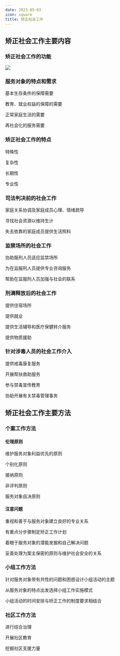 ```yaml
---
date: 2023-05-03
icon: square
title: 矫正社会工作
---
```


## 矫正社会工作主要内容

### 矫正社会工作的功能<Badge text="必考" type="warning" />

![](https://file.iglooblog.top/social/矫正社会工作的功能.png)

### 服务对象的特点和需求<Badge text="必考" type="warning" />

基本生存条件的保障需要

教育、就业权益的保障的需要

正常家庭生活的需要

再社会化的服务需要

### 矫正社会工作的特点<Badge text="了解" type="tip" />

特殊性

复杂性

长期性

专业性

### 司法判决前的社会工作<Badge text="必考" type="warning" />

家庭关系协调及家庭成员心理、情绪疏导

寻找社会资源以维持生计

失去依靠的家庭成员提供生活照料

### 监禁场所的社会工作<Badge text="了解" type="tip" />

协助服刑人员适应监禁场所

为在监服刑人员提供专业咨询服务

帮助在监服刑人员加强与社会的联系

### 刑满释放后的社会工作<Badge text="了解" type="tip" />

提供住宿场所

提供就业

提供生活辅导和医疗保健转介服务

提供物质援助

### 针对涉毒人员的社会工作介入<Badge text="必考" type="warning" />

提供戒毒康复服务

开展帮扶救助服务

参与禁毒宣传教育

协助开展有关禁毒管理事务

## 矫正社会工作主要方法

### 个案工作方法<Badge text="必考" type="warning" />

#### 伦理原则

维护服务对象利益优先的原则

个别化原则

接纳原则

非评判原则

服务对象自决原则

#### 注意问题

重视和善于与服务对象建立良好的专业关系

有重点分步骤制定矫正工作计划

着眼于服务对象的潜能发掘和自己解决问题

妥善处理为案主保密的原则与维护社会安全的关系

### 小组工作方法<Badge text="了解" type="tip" />

针对服务对象带有共性的问题和困惑设计小组活动的主题

从服务对象的特点出发选择小组工作实施模式

小组活动的时间安排与矫正工作的制度要求相结合

### 社区工作方法<Badge text="必考" type="warning" />

进行综合治理

开展社区教育

挖掘社区支援力量